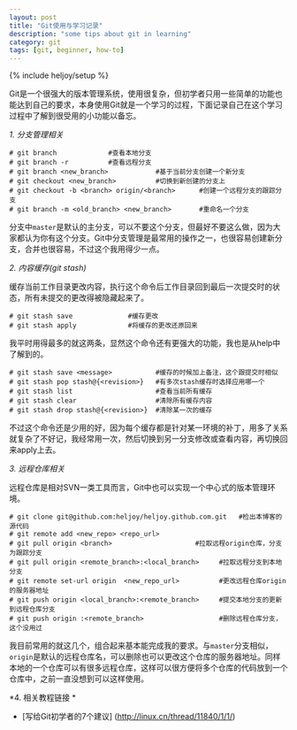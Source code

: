 ```yaml
---
layout: post
title: "Git使用与学习记录"
description: "some tips about git in learning"
category: git
tags: [git, beginner, how-to]
---
```

{% include heljoy/setup %}

Git是一个很强大的版本管理系统，使用很复杂，但初学者只用一些简单的功能也能达到自己的要求，本身使用Git就是一个学习的过程，下面记录自己在这个学习过程中了解到很受用的小功能以备忘。

<!-- more start --> 

*1. 分支管理相关*

	# git branch             #查看本地分支
	# git branch -r          #查看远程分支
	# git branch <new_branch>            #基于当前分支创建一个新分支
	# git checkout <new_branch>          #切换到新创建的分支上
	# git checkout -b <branch> origin/<branch>      #创建一个远程分支的跟踪分支
	# git branch -m <old_branch> <new_branch>       #重命名一个分支

分支中`master`是默认的主分支，可以不要这个分支，但最好不要这么做，因为大家都认为你有这个分支。Git中分支管理是最常用的操作之一，也很容易创建新分支，合并也很容易，不过这个我用得少一点。

*2. 内容缓存(git stash)*

缓存当前工作目录更改内容，执行这个命令后工作目录回到最后一次提交时的状态，所有未提交的更改得被隐藏起来了。

	# git stash save              #缓存更改
	# git stash apply             #将缓存的更改还原回来

我平时用得最多的就这两条，显然这个命令还有更强大的功能，我也是从help中了解到的。

	# git stash save <message>           #缓存的时候加上备注，这个跟提交时相似
	# git stash pop stash@{<revision>}   #有多次stash缓存时选择应用哪一个
	# git stash list                     #查看当前所有缓存
	# git stash clear                    #清除所有缓存内容
	# git stash drop stash@{<revision>}  #清除某一次的缓存

不过这个命令还是少用的好，因为每个缓存都是针对某一环境的补丁，用多了关系就复杂了不好记，我经常用一次，然后切换到另一分支修改或查看内容，再切换回来apply上去。

*3. 远程仓库相关*

远程仓库是相对SVN一类工具而言，Git中也可以实现一个中心式的版本管理环境。

	# git clone git@github.com:heljoy/heljoy.github.com.git   #检出本博客的源代码
	# git remote add <new_repo> <repo_url>
	# git pull origin <branch>                     #拉取远程origin仓库，分支为跟踪分支
	# git pull origin <remote_branch>:<local_branch>     #拉取远程分支到本地分支
	# git remote set-url origin  <new_repo_url>          #更改远程仓库origin的服务器地址
	# git push origin <local_branch>:<remote_branch>     #提交本地分支的更新到远程仓库分支
	# git push origin :<remote_branch>                   #删除远程仓库分支，这个没用过

我目前常用的就这几个，组合起来基本能完成我的要求。与`master`分支相似，`origin`是默认的远程仓库名，可以删除也可以更改这个仓库的服务器地址。同样本地的一个仓库可以有很多远程仓库，这样可以很方便将多个仓库的代码放到一个仓库中，之前一直没想到可以这样使用。

*4. 相关教程链接 *

+  [写给Git初学者的7个建议] (http://linux.cn/thread/11840/1/1/)

<!-- more end --> 
